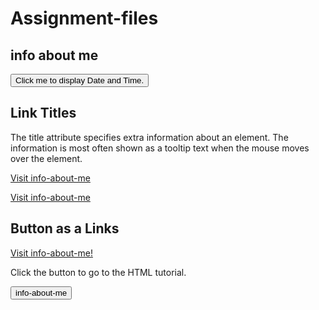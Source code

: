 # Assignment-files
<!DOCTYPE html>
<html>
<body>
 

<h2>info about me</h2>

<button type="button"
onclick="info-about-me">
Click me to display Date and Time.</button>

<p id="demo"></p>
 
 
<h2>Link Titles</h2>
<p>The title attribute specifies extra information about an element. The information is most often shown as a tooltip text when the mouse moves over the element.</p>
<a href="https://www.xxwilliam.github.io" title="info-about-me">Visit info-about-me</a>
 
 
 
 <p><a href="https://github.com/xxwilliam/info-about-me/settings/pages#:~:text=xxwilliam.github.io/info%2Dabout%2Dme/">Visit info-about-me</a></p> 
 <h2>Button as a Links</h2>

<p><a href="https://www.xxwilliam.github.io">Visit info-about-me!</a></p> 
 
 
<p>Click the button to go to the HTML tutorial.</p>

<button onclick="document.location='github.com/xxwilliam/info-about-me'">info-about-me</button> 
  

</body>
</html>
